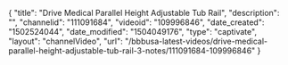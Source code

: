 {
    "title": "Drive Medical Parallel Height Adjustable Tub Rail",
    "description": "",
    "channelid": "111091684",
    "videoid": "109996846",
    "date_created": "1502524044",
    "date_modified": "1504049176",
    "type": "captivate",
    "layout": "channelVideo",
    "url": "\/bbbusa-latest-videos\/drive-medical-parallel-height-adjustable-tub-rail-3-notes\/111091684-109996846"
}